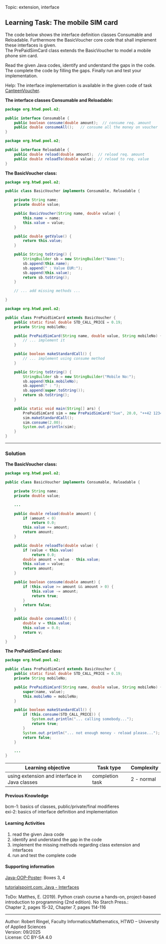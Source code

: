Topic: extension, interface

## Learning Task: The mobile SIM card

The code below shows the interface definition classes Consumable and Reloadable. Furthermore the BasicVoucher core code that shall implement these interfaces is given.  
The PrePaidSimCard class extends the BasicVoucher to model a mobile phone sim card.

Read the given Java codes, identify and understand the gaps in the code. The complete the code by filling the gaps. Finally run and test your implementation. 

Help: The interface implementation is available in the given code of task [CanteenVoucher](CanteenVoucher.md).

**The interface classes Consumable and Reloadable:**
``` java
package org.htwd.pool.o2;

public interface Consumable {
    public boolean consume(double amount);  // consume req. amount
    public double consumeAll();   // consume all the money on voucher
}
```

``` java
package org.htwd.pool.o2;

public interface Reloadable {
    public double reload(double amount);  // reload req. amount
    public double reloadTo(double value); // reload to req. value
}
```

**The BasicVoucher class:**
``` java
package org.htwd.pool.o2;

public class BasicVoucher implements Consumable, Reloadable {

    private String name;
    private double value;

    public BasicVoucher(String name, double value) {
        this.name = name;
        this.value = value;
    }

    public double getValue() {
        return this.value;
    }

    public String toString() {
        StringBuilder sb = new StringBuilder("Name:");
        sb.append(this.name);
        sb.append(" : Value EUR:");
        sb.append(this.value);
        return sb.toString();
    }

    // ... add missing methods ...

}
```

``` java
package org.htwd.pool.o2;

public class PrePaidSimCard extends BasicVoucher {
    public static final double STD_CALL_PRICE = 0.19;
    private String mobileNo;

    public PrePaidSimCard(String name, double value, String mobileNo) {
        // ... implement it
    }

    public boolean makeStandardCall() {
        // ... implement using consume method
    }

    public String toString() {
        StringBuilder sb = new StringBuilder("Mobile No:");
        sb.append(this.mobileNo);
        sb.append(" : ");
        sb.append(super.toString());
        return sb.toString();
    }

    public static void main(String[] ars) {
        PrePaidSimCard sim = new PrePaidSimCard("Sue", 20.0, "++42 1234 5678");
        sim.makeStandardCall();
        sim.consume(2.00);
        System.out.println(sim);
    }
}

```
---------------------------------------

### Solution

**The BasicVoucher class:**
``` java
package org.htwd.pool.o2;

public class BasicVoucher implements Consumable, Reloadable {

    private String name;
    private double value;

    ...

    public double reload(double amount) {
        if (amount < 0)
            return 0.0;
        this.value += amount;
        return amount;
    }

    public double reloadTo(double value) {
        if (value < this.value)
            return 0.0;
        double amount = value - this.value;
        this.value = value;
        return amount;
    }

    public boolean consume(double amount) {
        if (this.value >= amount && amount > 0) {
            this.value -= amount;
            return true;
        }
        return false;
    }

    public double consumeAll() {
        double v = this.value;
        this.value = 0.0;
        return v;
    }
}
```

**The PrePaidSimCard class:**
``` java
package org.htwd.pool.o2;

public class PrePaidSimCard extends BasicVoucher {
    public static final double STD_CALL_PRICE = 0.19;
    private String mobileNo;

    public PrePaidSimCard(String name, double value, String mobileNo) {
        super(name, value);
        this.mobileNo = mobileNo;
    }

    public boolean makeStandardCall() {
        if (this.consume(STD_CALL_PRICE)) {
            System.out.println("... calling somebody...");
            return true;
        }
        System.out.println("... not enough money - reload please...");
        return false;
    }

    ...
}

```

| **Learning objective**                           | **Task type**   | **Complexity** |
| ------------------------------------------------ | --------------- | -------------- |
| using extension and interface in Java classes    | completion task | 2 - normal       |

#### Previous Knowledge

bcm-1: basics of classes, public/private/final modifieres  
exi-2: basics of interface definition and implementation 

#### Learning Activities

1) read the given Java code
2) identify and understand the gap in the code
3) implement the missing methods regarding class extension and interfaces
4) run and test the complete code 

#### Supporting information

[Java-OOP-Poster](../JavaPosterOOP_engl.pdf): Boxes 3, 4

[tutorialspoint.com: Java - Interfaces](https://www.tutorialspoint.com/java/java_interfaces.htm)  

ToDo: Matthes, E. (2019). Python crash course a hands-on, project-based introduction to programming (2nd edition). No Starch Press.:  
Chapter 2, pages 15-32, Chapter 7, pages 114-116  


---------------------------------------
Author: Robert Ringel, Faculty Informatics/Mathematics, HTWD – University of Applied Sciences  
Version: 09/2025            
License: CC BY-SA 4.0